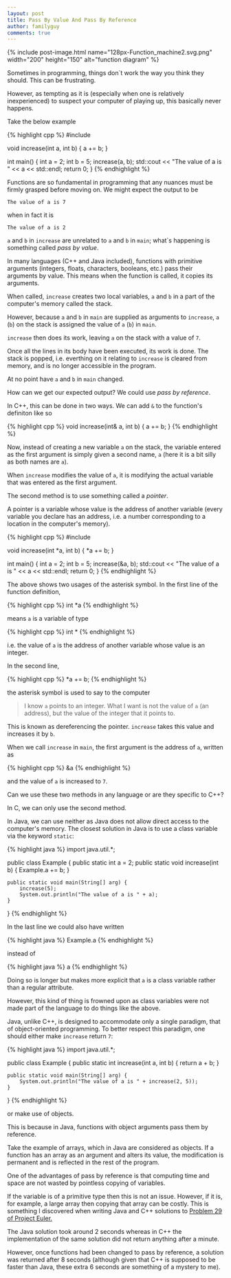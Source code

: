 ```yaml
---
layout: post
title: Pass By Value And Pass By Reference
author: familyguy
comments: true
---
```


{% include post-image.html name="128px-Function_machine2.svg.png" width="200" height="150" alt="function diagram" %}

Sometimes in programming, things don`t work the way you think they should. This can be frustrating.

However, as tempting as it is (especially when one is relatively inexperienced) to suspect your computer of playing up, this basically never happens.
							 
Take the below example
							
{% highlight cpp %}
#include <iostream>

void increase(int a, int b) {
	a += b;
}

int main() {
	int a = 2;
	int b = 5;
	increase(a, b);
	std::cout << "The value of a is " << a << std::endl;
	return 0;
}
{% endhighlight %}

Functions are so fundamental in programming that any nuances must be firmly grasped before moving on. We might expect the output to be

`The value of a is 7`

when in fact it is

`The value of a is 2`

`a` and `b` in `increase` are unrelated to `a` and `b` in `main`; what`s happening is something called *pass by value*.

In many languages (C++ and Java included), functions with primitive arguments (integers, floats, characters, booleans, etc.) pass their arguments by value. This means when the function is called, it copies its arguments.

When called, `increase` creates two local variables, `a` and `b` in a part of the computer's memory called the stack.

However, because `a` and `b` in `main` are supplied as arguments to `increase`, `a` (`b`) on the stack is assigned the value of `a` (`b`) in `main`.

`increase` then does its work, leaving `a` on the stack with a value of `7`.

Once all the lines in its body have been executed, its work is done. The stack is popped, i.e. everthing on it relating to `increase` is cleared from memory, and is no longer accessible in the program.

At no point have `a` and `b` in `main` changed.

How can we get our expected output? We could use *pass by reference*.

In C++, this can be done in two ways. We can add `&` to the function's definiton like so

{% highlight cpp %}
void increase(int& a, int b) {
	a += b;
}
{% endhighlight %}

Now, instead of creating a new variable `a` on the stack, the variable entered as the first argument is simply given a second name, `a` (here it is a bit silly as both names are `a`).

When `increase` modifies the value of `a`, it is modifying the actual variable that was entered as the first argument.

The second method is to use something called a *pointer*.

A pointer is a variable whose value is the address of another variable (every variable you declare has an address, i.e. a number corresponding to a location in the computer's memory).

{% highlight cpp %}
#include <iostream>

void increase(int *a, int b) {
	*a += b;
}

int main() {
	int a = 2;
	int b = 5;
	increase(&a, b);
	std::cout << "The value of a is " << a << std::endl;
	return 0;
}
{% endhighlight %}

The above shows two usages of the asterisk symbol. In the first line of the function definition,

{% highlight cpp %}
int *a
{% endhighlight %}

means `a` is a variable of type

{% highlight cpp %}
int *
{% endhighlight %}

i.e. the value of `a` is the address of another variable whose value is an integer.

In the second line,

{% highlight cpp %}
*a += b;
{% endhighlight %}

the asterisk symbol is used to say to the computer

> I know `a` points to an integer. What I want is not the value of `a` (an address), but the value of the integer that it points to.

This is known as dereferencing the pointer. `increase` takes this value and increases it by `b`.

When we call `increase` in `main`, the first argument is the address of `a`, written as

{% highlight cpp %}
&a
{% endhighlight %}

and the value of `a` is increased to `7`.

Can we use these two methods in any language or are they specific to C++?

In C, we can only use the second method.

In Java, we can use neither as Java does not allow direct access to the computer's memory. The closest solution in Java is to use a class variable via the keyword `static`:

{% highlight java %}
import java.util.*;

public class Example {
	public static int a = 2;
	public static void increase(int b) {
		Example.a += b;
	}

	public static void main(String[] arg) {
		increase(5);
		System.out.println("The value of a is " + a);
	}
}
{% endhighlight %}

In the last line we could also have written

{% highlight java %}
Example.a 
{% endhighlight %}

instead of

{% highlight java %}
a 
{% endhighlight %}

Doing so is longer but makes more explicit that `a` is a class variable rather than a regular attribute.

However, this kind of thing is frowned upon as class variables were not made part of the language to do things like the above.

Java, unlike C++, is designed to accommodate only a single paradigm, that of object-oriented programming. To better respect this paradigm, one should either make `increase` return `7`:

{% highlight java %}
import java.util.*;

public class Example {
	public static int increase(int a, int b) {
		return a + b;
	}

	public static void main(String[] arg) {
		System.out.println("The value of a is " + increase(2, 5));
	}
}
{% endhighlight %}

or make use of objects.

This is because in Java, functions with object arguments pass them by reference.

Take the example of arrays, which in Java are considered as objects. If a function has an array as an argument and alters its value, the modification is permanent and is reflected in the rest of the program.

One of the advantages of pass by reference is that computing time and space are not wasted by pointless copying of variables.

If the variable is of a primitive type then this is not an issue. However, if it is, for example, a large array then copying that array can be costly. This is something I discovered when writing Java and C++ solutions to [Problem 29 of Project Euler.]("https://projecteuler.net/problem=29")

The Java solution took around 2 seconds whereas in C++ the implementation of the same solution did not return anything after a minute.

However, once functions had been changed to pass by reference, a solution was returned after 8 seconds (although given that C++ is supposed to be faster than Java, these extra 6 seconds are something of a mystery to me).

